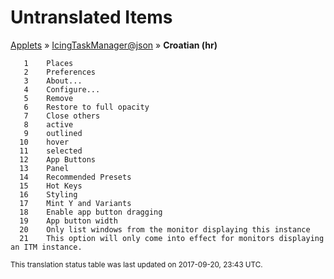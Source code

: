 # Untranslated Items
[Applets](../../../README.md) &#187; [IcingTaskManager@json](../README.md) &#187; **Croatian (hr)**

       1	Places
       2	Preferences
       3	About...
       4	Configure...
       5	Remove
       6	Restore to full opacity
       7	Close others
       8	active
       9	outlined
      10	hover
      11	selected
      12	App Buttons
      13	Panel
      14	Recommended Presets
      15	Hot Keys
      16	Styling
      17	Mint Y and Variants
      18	Enable app button dragging
      19	App button width
      20	Only list windows from the monitor displaying this instance
      21	This option will only come into effect for monitors displaying an ITM instance.

<sup>This translation status table was last updated on 2017-09-20, 23:43 UTC.</sup>
